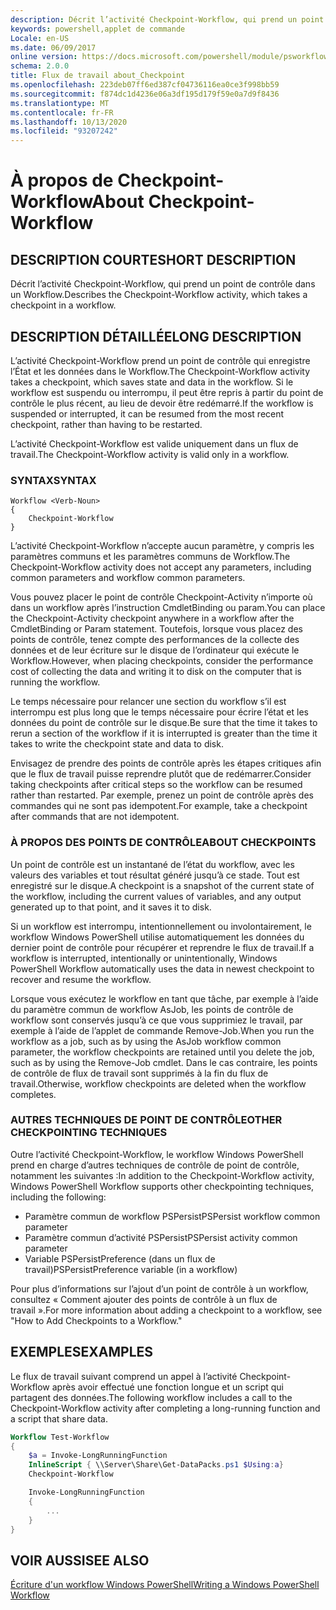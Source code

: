 ```yaml
---
description: Décrit l’activité Checkpoint-Workflow, qui prend un point de contrôle dans un Workflow.
keywords: powershell,applet de commande
Locale: en-US
ms.date: 06/09/2017
online version: https://docs.microsoft.com/powershell/module/psworkflow/about/about_checkpoint-workflow?view=powershell-5.1&WT.mc_id=ps-gethelp
schema: 2.0.0
title: Flux de travail about_Checkpoint
ms.openlocfilehash: 223deb07ff6ed387cf04736116ea0ce3f998bb59
ms.sourcegitcommit: f874dc1d4236e06a3df195d179f59e0a7d9f8436
ms.translationtype: MT
ms.contentlocale: fr-FR
ms.lasthandoff: 10/13/2020
ms.locfileid: "93207242"
---
```

# <a name="about-checkpoint-workflow"></a><span data-ttu-id="b155c-104">À propos de Checkpoint-Workflow</span><span class="sxs-lookup"><span data-stu-id="b155c-104">About Checkpoint-Workflow</span></span>

## <a name="short-description"></a><span data-ttu-id="b155c-105">DESCRIPTION COURTE</span><span class="sxs-lookup"><span data-stu-id="b155c-105">SHORT DESCRIPTION</span></span>
<span data-ttu-id="b155c-106">Décrit l’activité Checkpoint-Workflow, qui prend un point de contrôle dans un Workflow.</span><span class="sxs-lookup"><span data-stu-id="b155c-106">Describes the Checkpoint-Workflow activity, which takes a checkpoint in a workflow.</span></span>

## <a name="long-description"></a><span data-ttu-id="b155c-107">DESCRIPTION DÉTAILLÉE</span><span class="sxs-lookup"><span data-stu-id="b155c-107">LONG DESCRIPTION</span></span>

<span data-ttu-id="b155c-108">L’activité Checkpoint-Workflow prend un point de contrôle qui enregistre l’État et les données dans le Workflow.</span><span class="sxs-lookup"><span data-stu-id="b155c-108">The Checkpoint-Workflow activity takes a checkpoint, which saves state and data in the workflow.</span></span> <span data-ttu-id="b155c-109">Si le workflow est suspendu ou interrompu, il peut être repris à partir du point de contrôle le plus récent, au lieu de devoir être redémarré.</span><span class="sxs-lookup"><span data-stu-id="b155c-109">If the workflow is suspended or interrupted, it can be resumed from the most recent checkpoint, rather than having to be restarted.</span></span>

<span data-ttu-id="b155c-110">L’activité Checkpoint-Workflow est valide uniquement dans un flux de travail.</span><span class="sxs-lookup"><span data-stu-id="b155c-110">The Checkpoint-Workflow activity is valid only in a workflow.</span></span>

### <a name="syntax"></a><span data-ttu-id="b155c-111">SYNTAX</span><span class="sxs-lookup"><span data-stu-id="b155c-111">SYNTAX</span></span>

```
Workflow <Verb-Noun>
{
    Checkpoint-Workflow
}
```

<span data-ttu-id="b155c-112">L’activité Checkpoint-Workflow n’accepte aucun paramètre, y compris les paramètres communs et les paramètres communs de Workflow.</span><span class="sxs-lookup"><span data-stu-id="b155c-112">The Checkpoint-Workflow activity does not accept any parameters, including common parameters and workflow common parameters.</span></span>

<span data-ttu-id="b155c-113">Vous pouvez placer le point de contrôle Checkpoint-Activity n’importe où dans un workflow après l’instruction CmdletBinding ou param.</span><span class="sxs-lookup"><span data-stu-id="b155c-113">You can place the Checkpoint-Activity checkpoint anywhere in a workflow after the CmdletBinding or Param statement.</span></span> <span data-ttu-id="b155c-114">Toutefois, lorsque vous placez des points de contrôle, tenez compte des performances de la collecte des données et de leur écriture sur le disque de l’ordinateur qui exécute le Workflow.</span><span class="sxs-lookup"><span data-stu-id="b155c-114">However, when placing checkpoints, consider the performance cost of collecting the data and writing it to disk on the computer that is running the workflow.</span></span>

<span data-ttu-id="b155c-115">Le temps nécessaire pour relancer une section du workflow s’il est interrompu est plus long que le temps nécessaire pour écrire l’état et les données du point de contrôle sur le disque.</span><span class="sxs-lookup"><span data-stu-id="b155c-115">Be sure that the time it takes to rerun a section of the workflow if it is interrupted is greater than the time it takes to write the checkpoint state and data to disk.</span></span>

<span data-ttu-id="b155c-116">Envisagez de prendre des points de contrôle après les étapes critiques afin que le flux de travail puisse reprendre plutôt que de redémarrer.</span><span class="sxs-lookup"><span data-stu-id="b155c-116">Consider taking checkpoints after critical steps so the workflow can be resumed rather than restarted.</span></span> <span data-ttu-id="b155c-117">Par exemple, prenez un point de contrôle après des commandes qui ne sont pas idempotent.</span><span class="sxs-lookup"><span data-stu-id="b155c-117">For example, take a checkpoint after commands that are not idempotent.</span></span>

### <a name="about-checkpoints"></a><span data-ttu-id="b155c-118">À PROPOS DES POINTS DE CONTRÔLE</span><span class="sxs-lookup"><span data-stu-id="b155c-118">ABOUT CHECKPOINTS</span></span>

<span data-ttu-id="b155c-119">Un point de contrôle est un instantané de l’état du workflow, avec les valeurs des variables et tout résultat généré jusqu’à ce stade. Tout est enregistré sur le disque.</span><span class="sxs-lookup"><span data-stu-id="b155c-119">A checkpoint is a snapshot of the current state of the workflow, including the current values of variables, and any output generated up to that point, and it saves it to disk.</span></span>

<span data-ttu-id="b155c-120">Si un workflow est interrompu, intentionnellement ou involontairement, le workflow Windows PowerShell utilise automatiquement les données du dernier point de contrôle pour récupérer et reprendre le flux de travail.</span><span class="sxs-lookup"><span data-stu-id="b155c-120">If a workflow is interrupted, intentionally or unintentionally, Windows PowerShell Workflow automatically uses the data in newest checkpoint to recover and resume the workflow.</span></span>

<span data-ttu-id="b155c-121">Lorsque vous exécutez le workflow en tant que tâche, par exemple à l’aide du paramètre commun de workflow AsJob, les points de contrôle de workflow sont conservés jusqu’à ce que vous supprimiez le travail, par exemple à l’aide de l’applet de commande Remove-Job.</span><span class="sxs-lookup"><span data-stu-id="b155c-121">When you run the workflow as a job, such as by using the AsJob workflow common parameter, the workflow checkpoints are retained until you delete the job, such as by using the Remove-Job cmdlet.</span></span>
<span data-ttu-id="b155c-122">Dans le cas contraire, les points de contrôle de flux de travail sont supprimés à la fin du flux de travail.</span><span class="sxs-lookup"><span data-stu-id="b155c-122">Otherwise, workflow checkpoints are deleted when the workflow completes.</span></span>

### <a name="other-checkpointing-techniques"></a><span data-ttu-id="b155c-123">AUTRES TECHNIQUES DE POINT DE CONTRÔLE</span><span class="sxs-lookup"><span data-stu-id="b155c-123">OTHER CHECKPOINTING TECHNIQUES</span></span>

<span data-ttu-id="b155c-124">Outre l’activité Checkpoint-Workflow, le workflow Windows PowerShell prend en charge d’autres techniques de contrôle de point de contrôle, notamment les suivantes :</span><span class="sxs-lookup"><span data-stu-id="b155c-124">In addition to the Checkpoint-Workflow activity, Windows PowerShell Workflow supports other checkpointing techniques, including the following:</span></span>

- <span data-ttu-id="b155c-125">Paramètre commun de workflow PSPersist</span><span class="sxs-lookup"><span data-stu-id="b155c-125">PSPersist workflow common parameter</span></span>
- <span data-ttu-id="b155c-126">Paramètre commun d’activité PSPersist</span><span class="sxs-lookup"><span data-stu-id="b155c-126">PSPersist activity common parameter</span></span>
- <span data-ttu-id="b155c-127">Variable PSPersistPreference (dans un flux de travail)</span><span class="sxs-lookup"><span data-stu-id="b155c-127">PSPersistPreference variable (in a workflow)</span></span>

<span data-ttu-id="b155c-128">Pour plus d’informations sur l’ajout d’un point de contrôle à un workflow, consultez « Comment ajouter des points de contrôle à un flux de travail ».</span><span class="sxs-lookup"><span data-stu-id="b155c-128">For more information about adding a checkpoint to a workflow, see "How to Add Checkpoints to a Workflow."</span></span>

## <a name="examples"></a><span data-ttu-id="b155c-129">EXEMPLES</span><span class="sxs-lookup"><span data-stu-id="b155c-129">EXAMPLES</span></span>

<span data-ttu-id="b155c-130">Le flux de travail suivant comprend un appel à l’activité Checkpoint-Workflow après avoir effectué une fonction longue et un script qui partagent des données.</span><span class="sxs-lookup"><span data-stu-id="b155c-130">The following workflow includes a call to the Checkpoint-Workflow activity after completing a long-running function and a script that share data.</span></span>

```powershell
Workflow Test-Workflow
{
    $a = Invoke-LongRunningFunction
    InlineScript { \\Server\Share\Get-DataPacks.ps1 $Using:a}
    Checkpoint-Workflow

    Invoke-LongRunningFunction
    {
        ...
    }
}
```

## <a name="see-also"></a><span data-ttu-id="b155c-131">VOIR AUSSI</span><span class="sxs-lookup"><span data-stu-id="b155c-131">SEE ALSO</span></span>

[<span data-ttu-id="b155c-132">Écriture d'un workflow Windows PowerShell</span><span class="sxs-lookup"><span data-stu-id="b155c-132">Writing a Windows PowerShell Workflow</span></span>](/previous-versions/powershell/scripting/developer/workflow/writing-a-windows-powershell-workflow)
